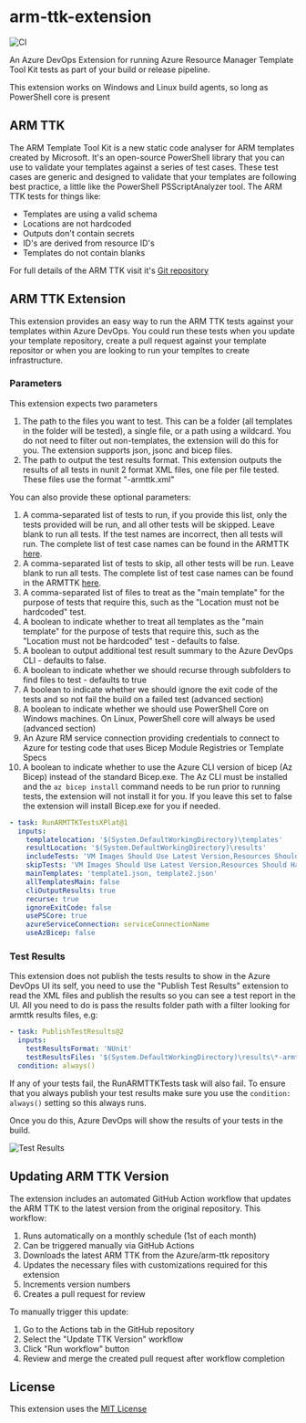 # arm-ttk-extension

![CI](https://github.com/sam-cogan/arm-ttk-extension-xplatform/workflows/CI/badge.svg)

An Azure DevOps Extension for running Azure Resource Manager Template Tool Kit tests as part of your build or release pipeline.

This extension works on Windows and Linux build agents, so long as PowerShell core is present

## ARM TTK
The ARM Template Tool Kit is a new static code analyser for ARM templates created by Microsoft. It's an open-source PowerShell library that you can use to validate your templates against a series of test cases. These test cases are generic and designed to validate that your templates are following best practice, a little like the PowerShell PSScriptAnalyzer tool. The ARM TTK tests for things like:

- Templates are using a valid schema
- Locations are not hardcoded
- Outputs don't contain secrets
- ID's are derived from resource ID's
- Templates do not contain blanks

For full details of the ARM TTK visit it's [Git repository](https://github.com/Azure/arm-ttk)

## ARM TTK Extension
This extension provides an easy way to run the ARM TTK tests against your templates within Azure DevOps. You could run these tests when you update your template repository, create a pull request against your template repositor or when you are looking to run your templtes to create infrastructure.

### Parameters

This extension expects two parameters

1. The path to the files you want to test. This can be a folder (all templates in the folder will be tested), a single file, or a path using a wildcard. You do not need to filter out non-templates, the extension will do this for you. The extension supports json, jsonc and bicep files.
2. The path to output the test results format. This extension outputs the results of all tests in nunit 2 format XML files, one file per file tested. These files use the format "<testFileName>-armttk.xml"

You can also provide these optional parameters:

1. A comma-separated list of tests to run, if you provide this list, only the tests provided will be run, and all other tests will be skipped. Leave blank to run all tests. If the test names are incorrect, then all tests will run. The complete list of test case names can be found in the ARMTTK [here](https://github.com/Azure/arm-ttk/tree/master/arm-ttk/testcases/deploymentTemplate).
2. A comma-separated list of tests to skip, all other tests will be run. Leave blank to run all tests. The complete list of test case names can be found in the ARMTTK [here](https://github.com/Azure/arm-ttk/tree/master/arm-ttk/testcases/deploymentTemplate).
3. A comma-separated list of files to treat as the "main template" for the purpose of tests that require this, such as the "Location must not be hardcoded" test.
4. A boolean to indicate whether to treat all templates as the "main template" for the purpose of tests that require this, such as the "Location must not be hardcoded" test - defaults to false.
5. A boolean to output additional test result summary to the Azure DevOps CLI - defaults to false.
6. A boolean to indicate whether we should recurse through subfolders to find files to test - defaults to true
7. A boolean to indicate whether we should ignore the exit code of the tests and so not fail the build on a failed test (advanced section)
8. A boolean to indicate whether we should use PowerShell Core on Windows machines. On Linux, PowerShell core will always be used (advanced section)
9. An Azure RM service connection providing credentials to connect to Azure for testing code that uses Bicep Module Registries or Template Specs
10. A boolean to indicate whether to use the Azure CLI version of bicep (Az Bicep) instead of the standard Bicep.exe. The Az CLI must be installed and the ```az bicep install``` command needs to be run prior to running tests, the extension will not install it for you. If you leave this set to false the extension will install Bicep.exe for you if needed.
```yaml
- task: RunARMTTKTestsXPlat@1
  inputs:
    templatelocation: '$(System.DefaultWorkingDirectory)\templates'
    resultLocation: '$(System.DefaultWorkingDirectory)\results'
    includeTests: 'VM Images Should Use Latest Version,Resources Should Have Location'
    skipTests: 'VM Images Should Use Latest Version,Resources Should Have Location'
    mainTemplates: 'template1.json, template2.json'
    allTemplatesMain: false
    cliOutputResults: true
    recurse: true
    ignoreExitCode: false
    usePSCore: true
    azureServiceConnection: serviceConnectionName
    useAzBicep: false
```

### Test Results

This extension does not publish the tests results to show in the Azure DevOps UI its self, you need to use the "Publish Test Results" extension to read the XML files and publish the results so you can see a test report in the UI. All you need to do is pass the results folder path with a filter looking for armttk results files, e.g:

```yaml
- task: PublishTestResults@2
  inputs:
    testResultsFormat: 'NUnit'
    testResultsFiles: '$(System.DefaultWorkingDirectory)\results\*-armttk.xml'
  condition: always()
```
If any of your tests fail, the RunARMTTKTests task will also fail. To ensure that you always publish your test results make sure you use the ```condition: always()``` setting so this always runs.

Once you do this, Azure DevOps will show the results of your tests in the build.

![Test Results](https://raw.githubusercontent.com/sam-cogan/arm-ttk-extension-xplatform/main/images/TestResults.png)


## Updating ARM TTK Version

The extension includes an automated GitHub Action workflow that updates the ARM TTK to the latest version from the original repository. This workflow:

1. Runs automatically on a monthly schedule (1st of each month)
2. Can be triggered manually via GitHub Actions
3. Downloads the latest ARM TTK from the Azure/arm-ttk repository
4. Updates the necessary files with customizations required for this extension
5. Increments version numbers
6. Creates a pull request for review

To manually trigger this update:
1. Go to the Actions tab in the GitHub repository
2. Select the "Update TTK Version" workflow
3. Click "Run workflow" button
4. Review and merge the created pull request after workflow completion

## License

This extension uses the [MIT License](LICENSE)
